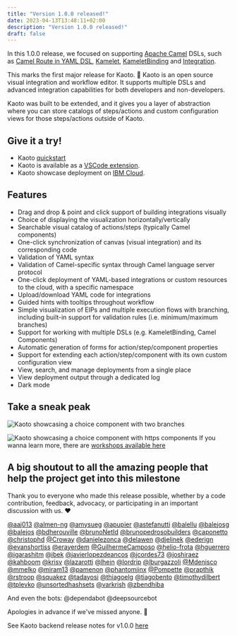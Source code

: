 ```yaml
---
title: "Version 1.0.0 released!"
date: 2023-04-13T13:48:11+02:00
description: "Version 1.0.0 released!"
draft: false
---
```


In this 1.0.0 release, we focused on supporting [Apache Camel](https://camel.apache.org/) DSLs, such as [Camel Route in YAML DSL](https://camel.apache.org/camel-k/1.11.x/languages/yaml.html), [Kamelet](https://camel.apache.org/camel-k/1.12.x/kamelets/kamelets-user.html), [KameletBinding](https://camel.apache.org/camel-k/1.12.x/kamelets/kamelets-user.html#kamelets-usage-binding) and [Integration](https://camel.apache.org/camel-k/1.12.x/running/running.html#no-cli-integration).

This marks the first major release for Kaoto. 🍾  Kaoto is an open source visual integration and workflow editor. It supports multiple DSLs and advanced integration capabilities for both developers and non-developers.

Kaoto was built to be extended, and it gives you a layer of abstraction where you can store catalogs of steps/actions and custom configuration views for those steps/actions outside of Kaoto.


## Give it a try!

* Kaoto [quickstart](https://kaoto.io/quickstart/)
* Kaoto is available as a [VSCode extension](https://marketplace.visualstudio.com/items?itemName=redhat.vscode-kaoto).
* Kaoto showcase deployment on [IBM Cloud](https://kaoto-stable-kaoto.mariasde-cluster-c22fc5e8e66e9470d8f58db21c47bfd0-0000.eu-de.containers.appdomain.cloud/).


## Features
- Drag and drop & point and click support of building integrations visually
- Choice of displaying the visualization horizontally/vertically
- Searchable visual catalog of actions/steps (typically Camel components)
- One-click synchronization of canvas (visual integration) and its corresponding code
- Validation of YAML syntax
- Validation of Camel-specific syntax through Camel language server protocol
- One-click deployment of YAML-based integrations or custom resources to the cloud, with a specific namespace
- Upload/download YAML code for integrations
- Guided hints with tooltips throughout workflow
- Simple visualization of EIPs and multiple execution flows with branching, including built-in support for validation rules (i.e. minimum/maximum branches)
- Support for working with multiple DSLs (e.g. KameletBinding, Camel Components)
- Automatic generation of forms for action/step/component properties
- Support for extending each action/step/component with its own custom configuration view
- View, search, and manage deployments from a single place
- View deployment output through a dedicated log
- Dark mode

## Take a sneak peak
![Kaoto showcasing a choice component with two branches](/images/workshop/beginner-camel-choice/first.png "Kaoto showcasing a choice component with two branches")

![Kaoto showcasing a choice component with https components](/images/workshop/beginner-camel-choice/front.png "Kaoto showcasing a choice component with https components")
If you wanna learn more, there are [workshops available here](/workshop)

## A big shoutout to all the amazing people that help the project get into this milestone
Thank you to everyone who made this release possible, whether by a code contribution, feedback, advocacy, or participating in an important discussion with us. ❤️

[@aaj013](https://github.com/aaj013) [@almen-ng](https://github.com/almen-ng) [@amysueg](https://github.com/amysueg) [@apupier](https://github.com/apupier) [@astefanutti](https://github.com/astefanutti) [@balellu](https://github.com/balellu) [@balejosg](https://github.com/balejosg) [@balejos](https://github.com/balejos) [@bdherouville](https://github.com/bdherouville) [@brunoNetId](https://github.com/brunoNetId) [@brunopedrosobuilders](https://github.com/brunopedrosobuilders) [@caponetto](https://github.com/caponetto) [@christophd](https://github.com/christophd) [@Croway](https://github.com/Croway) [@danielezonca](https://github.com/danielezonca) [@delawen](https://github.com/delawen) [@djelinek](https://github.com/djelinek) [@ederign](https://github.com/ederign) [@evanshortiss](https://github.com/evanshortiss) [@erayerdem](https://github.com/erayerdem) [@GuilhermeCamposo](https://github.com/GuilhermeCamposo) [@helio-frota](https://github.com/helio-frota) [@hguerrero](https://github.com/hguerrero) [@igarashitm](https://github.com/igarashitm) [@ibek](https://github.com/ibek) [@javierlopezdeancos](https://github.com/javierlopezdeancos) [@jcordes73](https://github.com/jcordes73) [@joshiraez](https://github.com/joshiraez) [@kahboom](https://github.com/kahboom) [@krisv](https://github.com/krisv) [@lazarotti](https://github.com/lazarotti) [@lhein](https://github.com/lhein) [@lordrip](https://github.com/lordrip) [@lburgazzoli](https://github.com/lburgazzoli) [@Mdenisco](https://github.com/Mdenisco) [@mmelko](https://github.com/mmelko) [@miram13](https://github.com/miram13) [@pamenon](https://github.com/pamenon) [@phantomjinx](https://github.com/phantomjinx) [@Pompette](https://github.com/Pompette) [@prapthik](https://github.com/prapthik) [@rstroop](https://github.com/rstroop) [@squakez](https://github.com/squakez) [@tadayosi](https://github.com/tadayosi) [@thiagoelg](https://github.com/thiagoelg) [@tiagobento](https://github.com/tiagobento) [@timothydilbert](https://github.com/timothydilbert) [@tplevko](https://github.com/tplevko) [@unsortedhashsets](https://github.com/unsortedhashsets) [@varkrish](https://github.com/varkrish) [@zbendhiba](https://github.com/zbendhiba)

And even the bots: @dependabot @deepsourcebot

Apologies in advance if we've missed anyone. 🙂

See Kaoto backend release notes for v1.0.0 [here](https://github.com/KaotoIO/kaoto-backend/releases/tag/v1.0.0)
